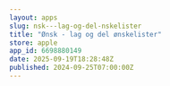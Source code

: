 ```yaml
---
layout: apps
slug: nsk---lag-og-del-nskelister
title: "Ønsk - lag og del ønskelister"
store: apple
app_id: 6698880149
date: 2025-09-19T18:28:48Z
published: 2024-09-25T07:00:00Z
---
```

